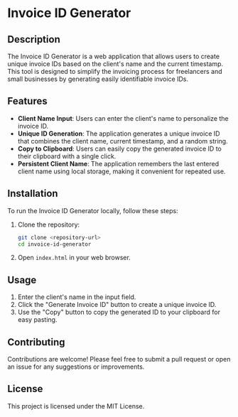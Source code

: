 # Invoice ID Generator

## Description

The Invoice ID Generator is a web application that allows users to create unique invoice IDs based on the client's name and the current timestamp. This tool is designed to simplify the invoicing process for freelancers and small businesses by generating easily identifiable invoice IDs.

## Features

- **Client Name Input**: Users can enter the client's name to personalize the invoice ID.
- **Unique ID Generation**: The application generates a unique invoice ID that combines the client name, current timestamp, and a random string.
- **Copy to Clipboard**: Users can easily copy the generated invoice ID to their clipboard with a single click.
- **Persistent Client Name**: The application remembers the last entered client name using local storage, making it convenient for repeated use.

## Installation

To run the Invoice ID Generator locally, follow these steps:

1. Clone the repository:

   ```bash
   git clone <repository-url>
   cd invoice-id-generator
   ```

2. Open `index.html` in your web browser.

## Usage

1. Enter the client's name in the input field.
2. Click the "Generate Invoice ID" button to create a unique invoice ID.
3. Use the "Copy" button to copy the generated ID to your clipboard for easy pasting.

## Contributing

Contributions are welcome! Please feel free to submit a pull request or open an issue for any suggestions or improvements.

## License

This project is licensed under the MIT License.
